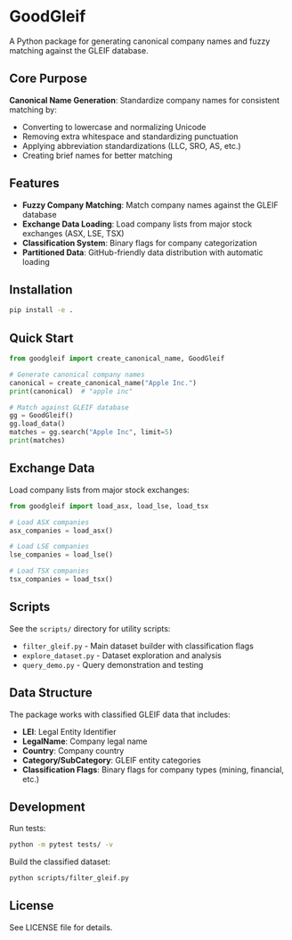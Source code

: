 # GoodGleif

A Python package for generating canonical company names and fuzzy matching against the GLEIF database.

## Core Purpose

**Canonical Name Generation**: Standardize company names for consistent matching by:
- Converting to lowercase and normalizing Unicode
- Removing extra whitespace and standardizing punctuation  
- Applying abbreviation standardizations (LLC, SRO, AS, etc.)
- Creating brief names for better matching

## Features

- **Fuzzy Company Matching**: Match company names against the GLEIF database
- **Exchange Data Loading**: Load company lists from major stock exchanges (ASX, LSE, TSX)
- **Classification System**: Binary flags for company categorization
- **Partitioned Data**: GitHub-friendly data distribution with automatic loading

## Installation

```bash
pip install -e .
```

## Quick Start

```python
from goodgleif import create_canonical_name, GoodGleif

# Generate canonical company names
canonical = create_canonical_name("Apple Inc.")
print(canonical)  # "apple inc"

# Match against GLEIF database
gg = GoodGleif()
gg.load_data()
matches = gg.search("Apple Inc", limit=5)
print(matches)
```

## Exchange Data

Load company lists from major stock exchanges:

```python
from goodgleif import load_asx, load_lse, load_tsx

# Load ASX companies
asx_companies = load_asx()

# Load LSE companies  
lse_companies = load_lse()

# Load TSX companies
tsx_companies = load_tsx()
```

## Scripts

See the `scripts/` directory for utility scripts:

- `filter_gleif.py` - Main dataset builder with classification flags
- `explore_dataset.py` - Dataset exploration and analysis
- `query_demo.py` - Query demonstration and testing

## Data Structure

The package works with classified GLEIF data that includes:

- **LEI**: Legal Entity Identifier
- **LegalName**: Company legal name
- **Country**: Company country
- **Category/SubCategory**: GLEIF entity categories
- **Classification Flags**: Binary flags for company types (mining, financial, etc.)

## Development

Run tests:
```bash
python -m pytest tests/ -v
```

Build the classified dataset:
```bash
python scripts/filter_gleif.py
```

## License

See LICENSE file for details.